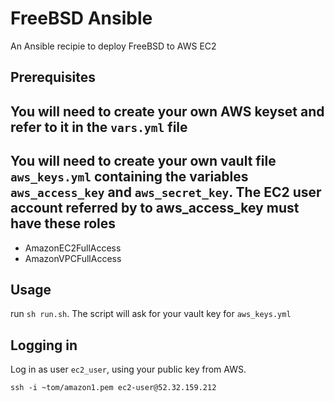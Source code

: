 
# FreeBSD Ansible

An Ansible recipie to deploy FreeBSD to AWS EC2

## Prerequisites

## You will need to create your own AWS keyset and refer to it in the `vars.yml` file

## You will need to create your own vault file `aws_keys.yml` containing the variables `aws_access_key` and `aws_secret_key`. The EC2 user account referred by to aws_access_key must have these roles

* AmazonEC2FullAccess
* AmazonVPCFullAccess


## Usage

run `sh run.sh`.  The script will ask for your vault key for `aws_keys.yml`


## Logging in

Log in as user `ec2_user`, using your public key from AWS.

`ssh -i ~tom/amazon1.pem ec2-user@52.32.159.212`
